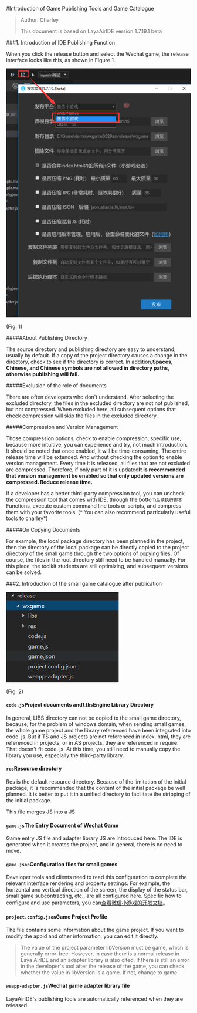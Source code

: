 #Introduction of Game Publishing Tools and Game Catalogue

> Author: Charley
>
> This document is based on LayaAirIDE version 1.7.19.1 beta

###1. Introduction of IDE Publishing Function

When you click the release button and select the Wechat game, the release interface looks like this, as shown in Figure 1.

![图1](img/1.png) 


(Fig. 1)

#####About Publishing Directory

The source directory and publishing directory are easy to understand, usually by default. If a copy of the project directory causes a change in the directory, check to see if the directory is correct. In addition,**Spaces, Chinese, and Chinese symbols are not allowed in directory paths, otherwise publishing will fail.**

#####Exclusion of the role of documents

There are often developers who don't understand. After selecting the excluded directory, the files in the excluded directory are not not published, but not compressed. When excluded here, all subsequent options that check compression will skip the files in the excluded directory.

#####Compression and Version Management

Those compression options, check to enable compression, specific use, because more intuitive, you can experience and try, not much introduction. It should be noted that once enabled, it will be time-consuming. The entire release time will be extended. And without checking the option to enable version management. Every time it is released, all files that are not excluded are compressed. Therefore, if only part of it is updated**It is recommended that version management be enabled so that only updated versions are compressed. Reduce release time.**

If a developer has a better third-party compression tool, you can uncheck the compression tool that comes with IDE, through the bottom`后续执行脚本`Functions, execute custom command line tools or scripts, and compress them with your favorite tools. (* You can also recommend particularly useful tools to charley*)

#####On Copying Documents

For example, the local package directory has been planned in the project, then the directory of the local package can be directly copied to the project directory of the small game through the two options of copying files. Of course, the files in the root directory still need to be handled manually. For this piece, the toolkit students are still optimizing, and subsequent versions can be solved.

###2. Introduction of the small game catalogue after publication

![img](img/2.png)  


(Fig. 2)

#### `code.js`Project documents and`libs`Engine Library Directory

In general, LIBS directory can not be copied to the small game directory, because, for the problem of windows domain, when sending small games, the whole game project and the library referenced have been integrated into code. js. But if TS and JS projects are not referenced in index. html, they are referenced in projects, or in AS projects, they are referenced in require. That doesn't fit code. js. At this time, you still need to manually copy the library you use, especially the third-party library.

#### `res`Resource directory

Res is the default resource directory. Because of the limitation of the initial package, it is recommended that the content of the initial package be well planned. It is better to put it in a unified directory to facilitate the stripping of the initial package.

This file merges JS into a JS

#### `game.js`The Entry Document of Wechat Game

Game entry JS file and adapter library JS are introduced here. The IDE is generated when it creates the project, and in general, there is no need to move.

#### `game.json`Configuration files for small games

Developer tools and clients need to read this configuration to complete the relevant interface rendering and property settings. For example, the horizontal and vertical direction of the screen, the display of the status bar, small game subcontracting, etc., are all configured here. Specific how to configure and use parameters, you can[查看微信小游戏的开发文档](https://mp.weixin.qq.com/debug/wxagame/dev/index.html?t=2018115)。

#### `project.config.json`Game Project Profile

The file contains some information about the game project. If you want to modify the appid and other information, you can edit it directly.

> The value of the project parameter libVersion must be game, which is generally error-free. However, in case there is a normal release in Laya AirIDE and an adapter library is also cited. If there is still an error in the developer's tool after the release of the game, you can check whether the value in libVersion is a game. If not, change to game.

#### `weapp-adapter.js`Wechat game adapter library file

LayaAirIDE's publishing tools are automatically referenced when they are released.



